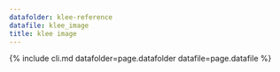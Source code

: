```yaml
---
datafolder: klee-reference
datafile: klee_image
title: klee image
---
```

{% include cli.md datafolder=page.datafolder datafile=page.datafile %}
